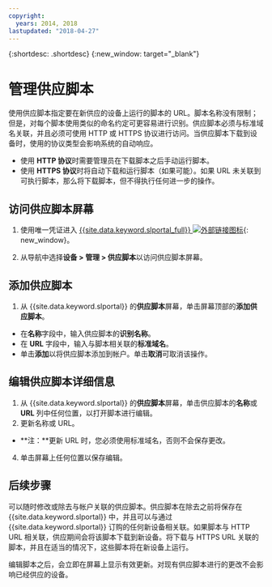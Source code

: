 ```yaml
---
copyright:
  years: 2014, 2018
lastupdated: "2018-04-27"
---
```


{:shortdesc: .shortdesc}
{:new_window: target="_blank"}

# 管理供应脚本

使用供应脚本指定要在新供应的设备上运行的脚本的 URL。脚本名称没有限制；但是，对每个脚本使用类似的命名约定可更容易进行识别。供应脚本必须与标准域名关联，并且必须可使用 HTTP 或 HTTPS 协议进行访问。当供应脚本下载到设备时，使用的协议类型会影响系统的自动响应。

* 使用 **HTTP 协议**时需要管理员在下载脚本之后手动运行脚本。
* 使用 **HTTPS 协议**时将自动下载和运行脚本（如果可能）。如果 URL 未关联到可执行脚本，那么将下载脚本，但不得执行任何进一步的操作。

## 访问供应脚本屏幕
1. 使用唯一凭证进入 [{{site.data.keyword.slportal_full}} ![外部链接图标](../icons/launch-glyph.svg "外部链接图标")](https://control.softlayer.com/){: new_window}。

2. 从导航中选择**设备 > 管理 > 供应脚本**以访问供应脚本屏幕。


## 添加供应脚本

1. 从 {{site.data.keyword.slportal}} 的**供应脚本**屏幕，单击屏幕顶部的**添加供应脚本**。
* 在**名称**字段中，输入供应脚本的**识别名称**。
* 在 **URL** 字段中，输入与脚本相关联的**标准域名**。
* 单击**添加**以将供应脚本添加到帐户。单击**取消**可取消该操作。

## 编辑供应脚本详细信息

1. 从 {{site.data.keyword.slportal}} 的**供应脚本**屏幕，单击供应脚本的**名称**或 **URL** 列中任何位置，以打开脚本进行编辑。
3. 更新名称或 URL。
  * **注：**更新 URL 时，您必须使用标准域名，否则不会保存更改。
4. 单击屏幕上任何位置以保存编辑。

## 后续步骤

可以随时修改或除去与帐户关联的供应脚本。供应脚本在除去之前将保存在 {{site.data.keyword.slportal}} 中，并且可以与通过 {{site.data.keyword.slportal}} 订购的任何新设备相关联。如果脚本与 HTTP URL 相关联，供应期间会将该脚本下载到新设备。将下载与 HTTPS URL 关联的脚本，并且在适当的情况下，这些脚本将在新设备上运行。

编辑脚本之后，会立即在屏幕上显示有效更新。对现有供应脚本进行的更改不会影响已经供应的设备。
